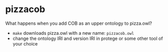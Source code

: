 # pizzacob
What happens when you add COB as an upper ontology to pizza.owl?

- `make` downloads pizza.owl with a new name: `pizzacob.owl`
- change the ontology IRI and version IRI in protege or some other tool of your choice
